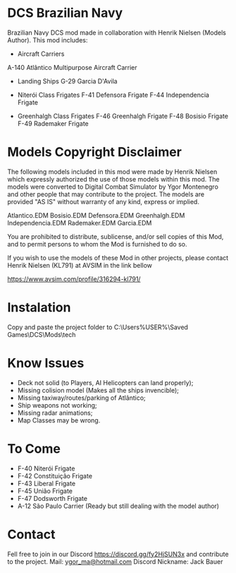 # DCS Brazilian Navy
Brazilian Navy DCS mod made in collaboration with Henrik Nielsen (Models Author). This mod includes:

- Aircraft Carriers

A-140 Atlântico Multipurpose Aircraft Carrier 

- Landing Ships
G-29 Garcia D'Avila

- Niterói Class Frigates
F-41 Defensora Frigate
F-44 Independencia Frigate

- Greenhalgh Class Frigates
F-46 Greenhalgh Frigate
F-48 Bosisio Frigate
F-49 Rademaker Frigate

# Models Copyright Disclaimer
The following models included in this mod were made by Henrik Nielsen which expressly authorized the use of those models within this mod. The models were converted to Digital Combat Simulator by Ygor Montenegro and other people that may contribute to the project. The models are provided "AS IS" without warranty of any kind, express or implied.

Atlantico.EDM
Bosisio.EDM
Defensora.EDM
Greenhalgh.EDM
Independencia.EDM
Rademaker.EDM
Garcia.EDM

You are prohibited to distribute, sublicense, and/or sell copies of this Mod, and to permit persons to whom the Mod is furnished to do so.

If you wish to use the models of these Mod in other projects, please contact Henrik Nielsen (KL791) at AVSIM in the link bellow

https://www.avsim.com/profile/316294-kl791/

# Instalation
Copy and paste the project folder to C:\Users\%USER%\Saved Games\DCS\Mods\tech

# Know Issues
- Deck not solid (to Players, AI Helicopters can land properly);
- Missing colision model (Makes all the ships invencible);
- Missing taxiway/routes/parking of Atlântico;
- Ship weapons not working;
- Missing radar animations;
- Map Classes may be wrong.

# To Come
- F-40 Niterói Frigate
- F-42 Constituição Frigate
- F-43 Liberal Frigate
- F-45 União Frigate
- F-47 Dodsworth Frigate
- A-12 São Paulo Carrier (Ready but still dealing with the model author)

# Contact
Fell free to join in our Discord https://discord.gg/fy2HjSUN3x and contribute to the project.
Mail: ygor_ma@hotmail.com
Discord Nickname: Jack Bauer
